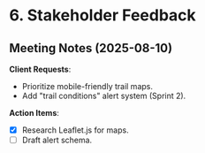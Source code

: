 # 6. Stakeholder Feedback  

## Meeting Notes (2025-08-10)  
**Client Requests**:  
- Prioritize mobile-friendly trail maps.  
- Add "trail conditions" alert system (Sprint 2).  

**Action Items**:  
- [x] Research Leaflet.js for maps.  
- [ ] Draft alert schema.  